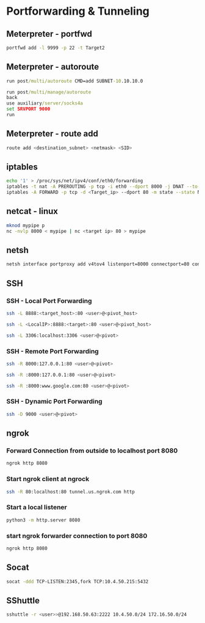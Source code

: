 # Portforwarding & Tunneling
## Meterpreter - portfwd
```bash
portfwd add -l 9999 -p 22 -t Target2
```
## Meterpreter - autoroute
```cmd
run post/multi/autoroute CMD=add SUBNET-10.10.10.0
```
```cmd
run post/multi/manage/autoroute
back
use auxiliary/server/socks4a
set SRVPORT 9000
run
```
## Meterpreter - route add
```bash
route add <destination_subnet> <netmask> <SID>
```

## iptables
```bash
echo '1' > /proc/sys/net/ipv4/conf/eth0/forwarding
iptables -t nat -A PREROUTING -p tcp -i eth0 --dport 8000 -j DNAT --to-destination <target_ip>:<port>
iptables -A FORWARD -p tcp -d <Target_ip> --dport 80 -m state --state NEW,ESTABLISHED,RELATED -j ACCEPT
```

## netcat - linux
```bash
mknod mypipe p
nc -nvlp 8000 < mypipe | nc <target ip> 80 > mypipe
```

## netsh
```cmd
netsh interface portproxy add v4tov4 listenport=8000 connectport=80 connectaddress=<target IP>
```
## SSH
### SSH - Local Port Forwarding
```bash
ssh -L 8888:<target_host>:80 <user>@<pivot_host>
```
```bash
ssh -L <LocalIP>:8888:<target>:80 <user>@<pivot_host>
```
```bash
ssh -L 3306:localhost:3306 <user>@<pivot>
```
### SSH - Remote Port Forwarding
```bash
ssh -R 8000:127.0.0.1:80 <user>@<pivot>
```
```bash
ssh -R :8000:127.0.0.1:80 <user>@<pivot>
```
```bash
ssh -R :8000:www.google.com:80 <user>@<pivot>
```
### SSH - Dynamic Port Forwarding
```bash
ssh -D 9000 <user>@<pivot>
```

## ngrok
### Forward Connection from outside to localhost port 8080
```cmd
ngrok http 8080
```
### Start ngrok client at ngrock
```bash
ssh -R 80:localhost:80 tunnel.us.ngrok.com http
```
### Start a local listener
```bash
python3 -m http.server 8080
```
### start ngrok forwarder connection to port 8080
```bash
ngrok http 8080
```

## Socat
```bash
socat -ddd TCP-LISTEN:2345,fork TCP:10.4.50.215:5432
```

## SShuttle
```bash
sshuttle -r <user>>@192.168.50.63:2222 10.4.50.0/24 172.16.50.0/24
```